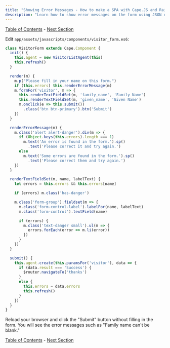 ```yaml
---
title: "Showing Error Messages - How to make a SPA with Cape.JS and Rails"
description: "Learn how to show error messages on the form using JSON data form ther server."
---
```


[Table of Contents](../) - [Next Section](../09_partial)

Edit `app/assets/javascripts/components/visitor_form.es6`:

```javascript
class VisitorForm extends Cape.Component {
  init() {
    this.agent = new VisitorListAgent(this)
    this.refresh()
  }

  render(m) {
    m.p("Please fill in your name on this form.")
    if (this.errors) this.renderErrorMessage(m)
    m.formFor('visitor', m => {
      this.renderTextFieldSet(m, 'family_name', 'Family Name')
      this.renderTextFieldSet(m, 'given_name', 'Given Name')
      m.onclick(e => this.submit())
        .class('btn btn-primary').btn('Submit')
    })
  }

  renderErrorMessage(m) {
    m.class('alert alert-danger').div(m => {
      if (Object.keys(this.errors).length === 1)
        m.text('An error is found in the form.').sp()
          .text('Please correct it and try again.')
      else
        m.text('Some errors are found in the form.').sp()
          .text('Please correct them and try again.')
    })
  }

  renderTextFieldSet(m, name, labelText) {
    let errors = this.errors && this.errors[name]

    if (errors) m.class('has-danger')

    m.class('form-group').fieldset(m => {
      m.class('form-control-label').labelFor(name, labelText)
      m.class('form-control').textField(name)

      if (errors) {
        m.class('text-danger small').ul(m => {
          errors.forEach(error => m.li(error))
        })
      }
    })
  }

  submit() {
    this.agent.create(this.paramsFor('visitor'), data => {
      if (data.result === 'Success') {
        $router.navigateTo('thanks')
      }
      else {
        this.errors = data.errors
        this.refresh()
      }
    })
  }
}
```

Reload your browser and click the "Submit" button without filling in the form.
You will see the error messages such as "Family name can't be blank."

[Table of Contents](../) - [Next Section](../09_partial)
